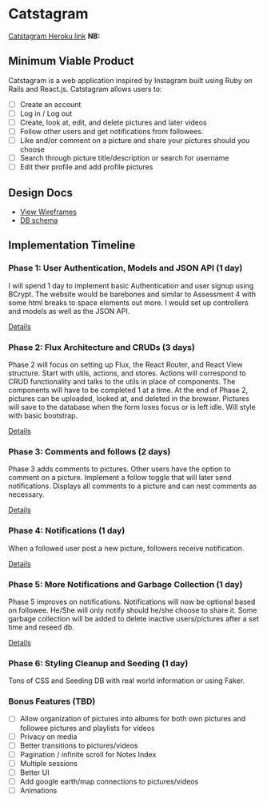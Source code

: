 # Catstagram

[Catstagram Heroku link][heroku] **NB:** <tbd>

[heroku]: http://www.herokuapp.com

## Minimum Viable Product

Catstagram is a web application inspired by Instagram built using Ruby on Rails
and React.js. Catstagram allows users to:

<!-- This is a Markdown checklist. Use it to keep track of your progress! -->

- [ ] Create an account
- [ ] Log in / Log out
- [ ] Create, look at, edit, and delete pictures and later videos
- [ ] Follow other users and get notifications from followees.
- [ ] Like and/or comment on a picture and share your pictures should you choose
- [ ] Search through picture title/description or search for username
- [ ] Edit their profile and add profile pictures

## Design Docs
* [View Wireframes][view]
* [DB schema][schema]

[view]: ./docs/views.md
[schema]: ./docs/schema.md

## Implementation Timeline

### Phase 1: User Authentication, Models and JSON API (1 day)

I will spend 1 day to implement basic Authentication and user signup using BCrypt.
The website would be barebones and similar to Assessment 4 with some html breaks to space
elements out more. I would set up controllers and models as well as the JSON API.

[Details][phase-one]

### Phase 2: Flux Architecture and CRUDs (3 days)

Phase 2 will focus on setting up Flux, the React Router, and React View structure.
Start with utils, actions, and stores. Actions will correspond to CRUD functionality and
talks to the utils in place of components. The components will have to be completed 1 at a time. 
At the end of Phase 2, pictures can be uploaded, looked at, and deleted in the browser.
Pictures will save to the database when the form loses focus or is left idle. Will style
with basic bootstrap.

[Details][phase-two]

### Phase 3: Comments and follows (2 days)

Phase 3 adds comments to pictures. Other users have the option to comment on a picture.
Implement a follow toggle that will later send notifications. Displays all comments to a picture
and can nest comments as necessary. 

[Details][phase-three]

### Phase 4: Notifications (1 day)

When a followed user post a new picture, followers receive notification. 

[Details][phase-four]

### Phase 5: More Notifications and Garbage Collection (1 day)

Phase 5 improves on notifications. Notifications will now be optional based on followee. He/She
will only notify should he/she choose to share it. Some garbage collection will be added to 
delete inactive users/pictures after a set time and reseed db.  

[Details][phase-five]

### Phase 6: Styling Cleanup and Seeding (1 day)

Tons of CSS and Seeding DB with real world information or using Faker. 

### Bonus Features (TBD)
- [ ] Allow organization of pictures into albums for both own pictures and followee pictures and playlists for videos
- [ ] Privacy on media
- [ ] Better transitions to pictures/videos
- [ ] Pagination / infinite scroll for Notes Index
- [ ] Multiple sessions
- [ ] Better UI
- [ ] Add google earth/map connections to pictures/videos
- [ ] Animations

[phase-one]: ./docs/phases/phase1.md
[phase-two]: ./docs/phases/phase2.md
[phase-three]: ./docs/phases/phase3.md
[phase-four]: ./docs/phases/phase4.md
[phase-five]: ./docs/phases/phase5.md
